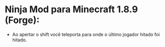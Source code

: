 # Ninja Mod para Minecraft 1.8.9 (Forge):
- Ao apertar o shift você teleporta para onde o último jogador hitado foi hitado.